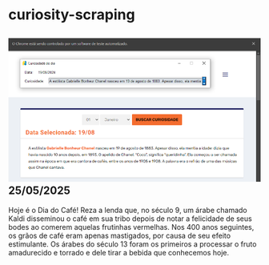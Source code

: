 # curiosity-scraping
![Budget](./execucao.png)
25/05/2025
-
Hoje é o Dia do Café! Reza a lenda que, no século 9, um árabe chamado Kaldi disseminou o café em sua tribo depois de notar a felicidade de seus bodes ao comerem aquelas frutinhas vermelhas. Nos 400 anos seguintes, os grãos de café eram apenas mastigados, por causa de seu efeito estimulante. Os árabes do século 13 foram os primeiros a processar o fruto amadurecido e torrado e dele tirar a bebida que conhecemos hoje.
